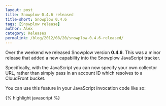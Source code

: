 ```yaml
---
layout: post
title: Snowplow 0.4.6 released
title-short: Snowplow 0.4.6
tags: [Snowplow release]
author: Alex
category: Releases
permalink: /blog/2012/08/20/snowplow-0.4.6-released/
---
```


Over the weekend we released Snowplow version **0.4.6**. This was a minor release that added a new capability into the Snowplow JavaScript tracker.

Specifically, with the JavaScript you can now specify your own collector URL, rather than simply pass in an account ID which resolves to a CloudFront bucket.

You can use this feature in your JavaScript invocation code like so:

{% highlight javascript %}
<!-- Snowplow starts plowing -->
<script type="text/javascript">
var _snaq = _snaq || [];

_snaq.push(['setCollectorUrl', 'collector.mydomain.com']);
_snaq.push(['trackPageView']);

(function() {
...
{% endhighlight %}

Where `collector.mydomain.com` is the URL to your own collector.

We added this capability to Snowplow in support of Simon Rumble's excellent [SnowCannon] [snowcannon] prototype node.js collector for Snowplow. Going forwards you can of course use this custom URL to send your Snowplow events to any kind of collector on a domain you control.

Anyway I hope you like the feature and let us know how you get on with it!

[snowcannon]: https://github.com/shermozle/SnowCannon
